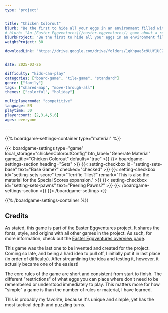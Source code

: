 ```yaml
---
type: "project"


title: "Chicken Colorout"
blurb: "Be the first to hide all your eggs in an environment filled with kids eager to find them again."
# blurb: "An [Easter Eggventures](/easter-eggventures/) game about a reverse egg hunt: hide all your eggs in the best hiding spots so they will never be found again."
blurbProject: "Be the first to hide all your eggs in an environment filled with kids (or other forces) eager to find them again."
weightProject: 30

downloadLink: "https://drive.google.com/drive/folders/1qKnpae5c9UUf1UC2XiAmE01oGXPXsmJC"


date: 2025-03-26

difficulty: "kids-can-play"
categories: ["board-game", "tile-game", "standard"]
genre: ["family"]
tags: ["shared-map", "move-through-all"]
themes: ["colorful", "holiday"]

multiplayermode: "competitive"
language: EN
playtime: 30
playercount: [2,3,4,5,6]
ages: everyone

---
```






{{% boardgame-settings-container type="material" %}}

{{< boardgame-settings type="game" local_storage="chickenColoroutConfig" btn_label="Generate Material" game_title="Chicken Colorout" defaults="true" >}}
  {{< boardgame-settings-section heading="Sets" >}}
    {{< setting-checkbox id="setting-sets-base" text="Base Game?" checked="checked" >}}
    {{< setting-checkbox id="setting-sets-score" text="Terrific Tiles?" remark="This is also the material for the Special Scores expansion." >}}
    {{< setting-checkbox id="setting-sets-pawns" text="Peering Pawns?" >}} 
  {{< /boardgame-settings-section >}}
{{< /boardgame-settings >}}

{{% /boardgame-settings-container %}}


## Credits

As stated, this game is part of the Easter Eggventures project. It shares the fonts, style, and origins with all other games in the project. As such, for more information, check out the [Easter Eggventures overview page](/easter-eggventures/).

This game was the last one to be invented and created for the project. Coming so late, and being a hard idea to pull off, I initially put it in last place (in order of difficulty). After streamlining the idea and testing it, however, it actually became one of the easiest! 

The core rules of the game are short and consistent from start to finish. The different "restrictions" of what eggs you can place where don't need to be remembered or understood immediately to play. This matters more for how "simple" a game is than the number of rules or material, I have learned.

This is probably my favorite, because it's unique and simple, yet has the most tactical depth and puzzling turns.

